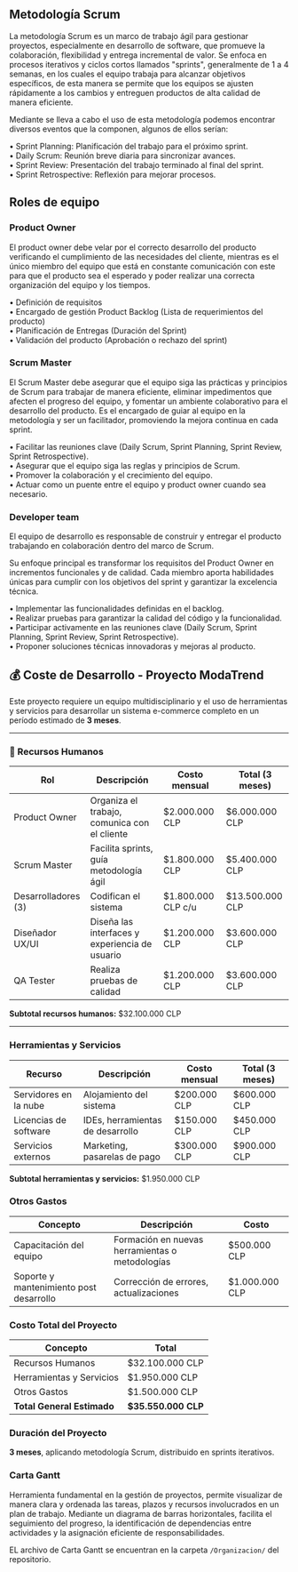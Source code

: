 ## Metodología Scrum

La metodología Scrum es un marco de trabajo ágil para gestionar proyectos, especialmente en desarrollo de software, que promueve la colaboración, flexibilidad y entrega incremental de valor. Se enfoca en procesos iterativos y ciclos cortos llamados "sprints", generalmente de 1 a 4 semanas, en los cuales el equipo trabaja para alcanzar objetivos específicos, de esta manera se permite que los equipos se ajusten rápidamente a los cambios y entreguen productos de alta calidad de manera eficiente.

Mediante se lleva a cabo el uso de esta metodología podemos encontrar diversos eventos que la componen, algunos de ellos serían:

• Sprint Planning: Planificación del trabajo para el próximo sprint.  
• Daily Scrum: Reunión breve diaria para sincronizar avances.  
• Sprint Review: Presentación del trabajo terminado al final del sprint.  
• Sprint Retrospective: Reflexión para mejorar procesos.  

## Roles de equipo

### Product Owner 

El product owner debe velar por el correcto desarrollo del producto verificando el cumplimiento  de las necesidades del cliente, mientras es el único miembro del equipo que está en constante comunicación con este para que el producto sea el esperado y poder realizar una correcta organización del equipo y los tiempos.

• Definición de requisitos  
• Encargado de gestión Product Backlog (Lista de requerimientos del producto)  
• Planificación de Entregas (Duración del Sprint)  
• Validación del producto (Aprobación o rechazo del sprint)  





### Scrum Master

El Scrum Master debe asegurar que el equipo siga las prácticas y principios de Scrum para trabajar de manera eficiente, eliminar impedimentos que afecten el progreso del equipo, y fomentar un ambiente colaborativo para el desarrollo del producto. Es el encargado de guiar al equipo en la metodología y ser un facilitador, promoviendo la mejora continua en cada sprint.

• Facilitar las reuniones clave (Daily Scrum, Sprint Planning, Sprint Review, Sprint Retrospective).   
• Asegurar que el equipo siga las reglas y principios de Scrum.   
• Promover la colaboración y el crecimiento del equipo.   
• Actuar como un puente entre el equipo y product owner cuando sea necesario.  

### Developer team 

El equipo de desarrollo es responsable de construir y entregar el producto trabajando en colaboración dentro del marco de Scrum. 

Su enfoque principal es transformar los requisitos del Product Owner en incrementos funcionales y de calidad. Cada miembro aporta habilidades únicas para cumplir con los objetivos del sprint y garantizar la excelencia técnica.

• Implementar las funcionalidades definidas en el backlog.  
• Realizar pruebas para garantizar la calidad del código y la funcionalidad.   
• Participar activamente en las reuniones clave (Daily Scrum, Sprint Planning, Sprint Review, Sprint Retrospective).   
• Proponer soluciones técnicas innovadoras y mejoras al producto.   


## 💰 Coste de Desarrollo - Proyecto ModaTrend

Este proyecto requiere un equipo multidisciplinario y el uso de herramientas y servicios para desarrollar un sistema e-commerce completo en un período estimado de **3 meses**.

---

### 👥 Recursos Humanos

| Rol                 | Descripción                                  | Costo mensual | Total (3 meses) |
|---------------------|----------------------------------------------|----------------|-----------------|
| Product Owner       | Organiza el trabajo, comunica con el cliente | $2.000.000 CLP | $6.000.000 CLP  |
| Scrum Master        | Facilita sprints, guía metodología ágil      | $1.800.000 CLP | $5.400.000 CLP  |
| Desarrolladores (3) | Codifican el sistema                         | $1.800.000 CLP c/u | $13.500.000 CLP |
| Diseñador UX/UI     | Diseña las interfaces y experiencia de usuario | $1.200.000 CLP | $3.600.000 CLP  |
| QA Tester           | Realiza pruebas de calidad                   | $1.200.000 CLP | $3.600.000 CLP  |

**Subtotal recursos humanos:** $32.100.000 CLP

---

###  Herramientas y Servicios

| Recurso                  | Descripción                           | Costo mensual | Total (3 meses) |
|--------------------------|---------------------------------------|----------------|-----------------|
| Servidores en la nube    | Alojamiento del sistema               | $200.000 CLP   | $600.000 CLP    |
| Licencias de software    | IDEs, herramientas de desarrollo      | $150.000 CLP   | $450.000 CLP    |
| Servicios externos       | Marketing, pasarelas de pago          | $300.000 CLP   | $900.000 CLP    |

**Subtotal herramientas y servicios:** $1.950.000 CLP


###  Otros Gastos

| Concepto                      | Descripción                                      | Costo         |
|------------------------------|--------------------------------------------------|---------------|
| Capacitación del equipo      | Formación en nuevas herramientas o metodologías | $500.000 CLP  |
| Soporte y mantenimiento post desarrollo | Corrección de errores, actualizaciones | $1.000.000 CLP |


###  Costo Total del Proyecto

| Concepto                     | Total           |
|-----------------------------|-----------------|
| Recursos Humanos            | $32.100.000 CLP |
| Herramientas y Servicios    | $1.950.000 CLP  |
| Otros Gastos                | $1.500.000 CLP  |
| **Total General Estimado** | **$35.550.000 CLP** |


###  Duración del Proyecto

**3 meses**, aplicando metodología Scrum, distribuido en sprints iterativos.

###  Carta Gantt

Herramienta fundamental en la gestión de proyectos, permite visualizar de manera clara y ordenada las tareas, plazos y recursos involucrados en un plan de trabajo. Mediante un diagrama de barras horizontales, facilita el seguimiento del progreso, la identificación de dependencias entre actividades y la asignación eficiente de responsabilidades.

EL archivo de Carta Gantt se encuentran en la carpeta `/Organizacion/` del repositorio.



